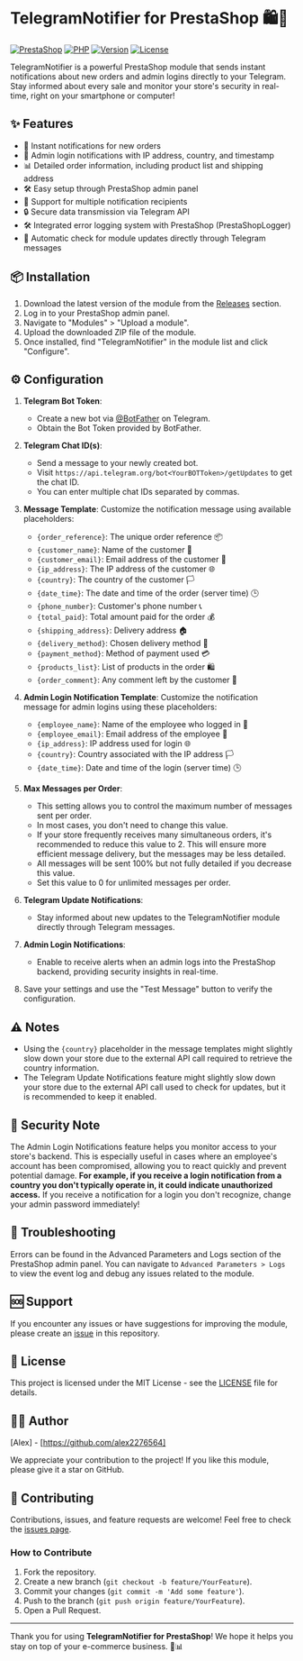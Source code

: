 # TelegramNotifier for PrestaShop 🛍️📱

[![PrestaShop](https://img.shields.io/badge/PrestaShop-1.7%20%7C%208.x-blue.svg)](https://prestashop.com/)
[![PHP](https://img.shields.io/badge/PHP-7.2%20%7C%207.3%20%7C%207.4%20%7C%208.0%20%7C%208.1-8892BF.svg?style=flat-square)](https://www.php.net/)
[![Version](https://img.shields.io/github/v/release/alex2276564/TelegramNotifier?color=blue)](https://github.com/alex2276564/TelegramNotifier/releases/latest)
[![License](https://img.shields.io/badge/license-MIT-green.svg)](LICENSE)

TelegramNotifier is a powerful PrestaShop module that sends instant notifications about new orders and admin logins directly to your Telegram. Stay informed about every sale and monitor your store's security in real-time, right on your smartphone or computer!

## ✨ Features

- 🚀 Instant notifications for new orders
- 🔐 Admin login notifications with IP address, country, and timestamp
- 📊 Detailed order information, including product list and shipping address
- 🛠 Easy setup through PrestaShop admin panel
- 👥 Support for multiple notification recipients
- 🔒 Secure data transmission via Telegram API
- 🛠 Integrated error logging system with PrestaShop (PrestaShopLogger)
- 🔄 Automatic check for module updates directly through Telegram messages

## 📦 Installation

1. Download the latest version of the module from the [Releases](https://github.com/alex2276564/TelegramNotifier/releases) section.
2. Log in to your PrestaShop admin panel.
3. Navigate to "Modules" > "Upload a module".
4. Upload the downloaded ZIP file of the module.
5. Once installed, find "TelegramNotifier" in the module list and click "Configure".

## ⚙️ Configuration

1. **Telegram Bot Token**: 
   - Create a new bot via [@BotFather](https://t.me/BotFather) on Telegram.
   - Obtain the Bot Token provided by BotFather.

2. **Telegram Chat ID(s)**:
   - Send a message to your newly created bot.
   - Visit `https://api.telegram.org/bot<YourBOTToken>/getUpdates` to get the chat ID.
   - You can enter multiple chat IDs separated by commas.

3. **Message Template**:
   Customize the notification message using available placeholders:
   - `{order_reference}`: The unique order reference 📦
   - `{customer_name}`: Name of the customer 👤
   - `{customer_email}`: Email address of the customer 📧
   - `{ip_address}`: The IP address of the customer 🌐
   - `{country}`: The country of the customer 🏳️
   - `{date_time}`: The date and time of the order (server time) 🕒
   - `{phone_number}`: Customer's phone number 📞
   - `{total_paid}`: Total amount paid for the order 💰
   - `{shipping_address}`: Delivery address 🏠
   - `{delivery_method}`: Chosen delivery method 🚚
   - `{payment_method}`: Method of payment used 💳
   - `{products_list}`: List of products in the order 🛍️
   - `{order_comment}`: Any comment left by the customer 📝

4. **Admin Login Notification Template**:
   Customize the notification message for admin logins using these placeholders:
   - `{employee_name}`: Name of the employee who logged in 👤
   - `{employee_email}`: Email address of the employee 📧
   - `{ip_address}`: IP address used for login 🌐
   - `{country}`: Country associated with the IP address 🏳️
   - `{date_time}`: Date and time of the login (server time) 🕒

5. **Max Messages per Order**:
   - This setting allows you to control the maximum number of messages sent per order.
   - In most cases, you don't need to change this value.
   - If your store frequently receives many simultaneous orders, it's recommended to reduce this value to 2. This will ensure more efficient message delivery, but the messages may be less detailed.
   - All messages will be sent 100% but not fully detailed if you decrease this value.
   - Set this value to 0 for unlimited messages per order.

6. **Telegram Update Notifications**:
   - Stay informed about new updates to the TelegramNotifier module directly through Telegram messages.

7. **Admin Login Notifications**:
   - Enable to receive alerts when an admin logs into the PrestaShop backend, providing security insights in real-time.

8. Save your settings and use the "Test Message" button to verify the configuration.

## ⚠️ Notes

- Using the `{country}` placeholder in the message templates might slightly slow down your store due to the external API call required to retrieve the country information.
- The Telegram Update Notifications feature might slightly slow down your store due to the external API call used to check for updates, but it is recommended to keep it enabled.

## 🔐 Security Note
The Admin Login Notifications feature helps you monitor access to your store's backend. This is especially useful in cases where an employee's account has been compromised, allowing you to react quickly and prevent potential damage. **For example, if you receive a login notification from a country you don't typically operate in, it could indicate unauthorized access.** If you receive a notification for a login you don't recognize, change your admin password immediately!

## 🔧 Troubleshooting

Errors can be found in the Advanced Parameters and Logs section of the PrestaShop admin panel. You can navigate to `Advanced Parameters > Logs` to view the event log and debug any issues related to the module.

## 🆘 Support

If you encounter any issues or have suggestions for improving the module, please create an [issue](https://github.com/alex2276564/TelegramNotifier/issues) in this repository.

## 📄 License

This project is licensed under the MIT License - see the [LICENSE](LICENSE) file for details.

## 👨‍💻 Author

[Alex] - [https://github.com/alex2276564]

We appreciate your contribution to the project! If you like this module, please give it a star on GitHub.

## 🤝 Contributing

Contributions, issues, and feature requests are welcome! Feel free to check the [issues page](https://github.com/alex2276564/TelegramNotifier/issues).

### How to Contribute

1. Fork the repository.
2. Create a new branch (`git checkout -b feature/YourFeature`).
3. Commit your changes (`git commit -m 'Add some feature'`).
4. Push to the branch (`git push origin feature/YourFeature`).
5. Open a Pull Request.

---

Thank you for using **TelegramNotifier for PrestaShop**! We hope it helps you stay on top of your e-commerce business. 🚀📊
